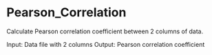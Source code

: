 # Pearson_Correlation
Calculate Pearson correlation coefficient between 2 columns of data.

Input: Data file with 2 columns
Output: Pearson correlation coefficient
